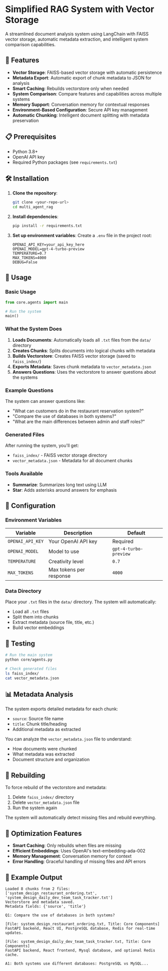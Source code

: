 # Simplified RAG System with Vector Storage

A streamlined document analysis system using LangChain with FAISS vector storage, automatic metadata extraction, and intelligent system comparison capabilities.

## 🚀 Features

- **Vector Storage**: FAISS-based vector storage with automatic persistence
- **Metadata Export**: Automatic export of chunk metadata to JSON for analysis
- **Smart Caching**: Rebuilds vectorstore only when needed
- **System Comparison**: Compare features and capabilities across multiple systems
- **Memory Support**: Conversation memory for contextual responses
- **Environment-Based Configuration**: Secure API key management
- **Automatic Chunking**: Intelligent document splitting with metadata preservation

## 📋 Prerequisites

- Python 3.8+
- OpenAI API key
- Required Python packages (see `requirements.txt`)

## 🛠️ Installation

1. **Clone the repository**:
   ```bash
   git clone <your-repo-url>
   cd multi_agent_rag
   ```

2. **Install dependencies**:
   ```bash
   pip install -r requirements.txt
   ```

3. **Set up environment variables**:
   Create a `.env` file in the project root:
   ```env
   OPENAI_API_KEY=your_api_key_here
   OPENAI_MODEL=gpt-4-turbo-preview
   TEMPERATURE=0.7
   MAX_TOKENS=4000
   DEBUG=False
   ```

## 📖 Usage

### Basic Usage

```python
from core.agents import main

# Run the system
main()
```

### What the System Does

1. **Loads Documents**: Automatically loads all `.txt` files from the `data/` directory
2. **Creates Chunks**: Splits documents into logical chunks with metadata
3. **Builds Vectorstore**: Creates FAISS vector storage (saved to `faiss_index/`)
4. **Exports Metadata**: Saves chunk metadata to `vector_metadata.json`
5. **Answers Questions**: Uses the vectorstore to answer questions about the systems

### Example Questions

The system can answer questions like:
- "What can customers do in the restaurant reservation system?"
- "Compare the use of databases in both systems?"
- "What are the main differences between admin and staff roles?"

### Generated Files

After running the system, you'll get:
- `faiss_index/` - FAISS vector storage directory
- `vector_metadata.json` - Metadata for all document chunks

### Tools Available

- **Summarize**: Summarizes long text using LLM
- **Star**: Adds asterisks around answers for emphasis

## 🔧 Configuration

### Environment Variables

| Variable | Description | Default |
|----------|-------------|---------|
| `OPENAI_API_KEY` | Your OpenAI API key | Required |
| `OPENAI_MODEL` | Model to use | `gpt-4-turbo-preview` |
| `TEMPERATURE` | Creativity level | `0.7` |
| `MAX_TOKENS` | Max tokens per response | `4000` |

### Data Directory

Place your `.txt` files in the `data/` directory. The system will automatically:
- Load all `.txt` files
- Split them into chunks
- Extract metadata (source file, title, etc.)
- Build vector embeddings

## 🧪 Testing

```bash
# Run the main system
python core/agents.py

# Check generated files
ls faiss_index/
cat vector_metadata.json
```

## 📊 Metadata Analysis

The system exports detailed metadata for each chunk:
- `source`: Source file name
- `title`: Chunk title/heading
- Additional metadata as extracted

You can analyze the `vector_metadata.json` file to understand:
- How documents were chunked
- What metadata was extracted
- Document structure and organization

## 🔄 Rebuilding

To force rebuild of the vectorstore and metadata:
1. Delete `faiss_index/` directory
2. Delete `vector_metadata.json` file
3. Run the system again

The system will automatically detect missing files and rebuild everything.

## 🚀 Optimization Features

- **Smart Caching**: Only rebuilds when files are missing
- **Efficient Embeddings**: Uses OpenAI's text-embedding-ada-002
- **Memory Management**: Conversation memory for context
- **Error Handling**: Graceful handling of missing files and API errors

## 📝 Example Output

```
Loaded 8 chunks from 2 files: ['system_design_restaurant_ordering.txt', 'system_design_daily_dev_team_task_tracker.txt']
Vectorstore and metadata saved.
Metadata fields: {'source', 'title'}

Q1: Compare the use of databases in both systems?

[File: system_design_restaurant_ordering.txt, Title: Core Components]
FastAPI backend, React UI, PostgreSQL database, Redis for real-time updates.

[File: system_design_daily_dev_team_task_tracker.txt, Title: Core Components]  
FastAPI backend, React frontend, Mysql database, and optional Redis cache.

A1: Both systems use different databases: PostgreSQL vs MySQL...
